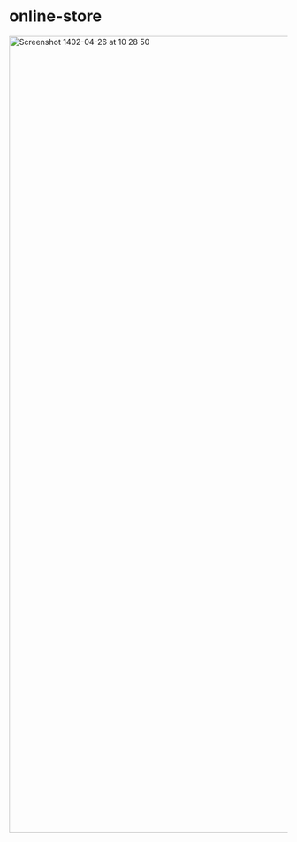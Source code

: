 # online-store
<img width="1440" alt="Screenshot 1402-04-26 at 10 28 50" src="https://github.com/ahsn-dev/online-store/assets/68742427/8b768622-a289-44eb-a721-88ab6193ee77">
